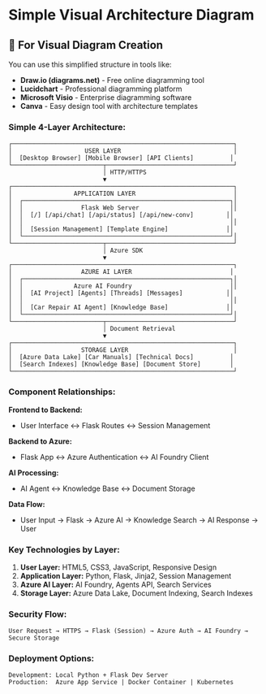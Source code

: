 # Simple Visual Architecture Diagram

## 🎨 For Visual Diagram Creation

You can use this simplified structure in tools like:
- **Draw.io (diagrams.net)** - Free online diagramming tool
- **Lucidchart** - Professional diagramming platform
- **Microsoft Visio** - Enterprise diagramming software
- **Canva** - Easy design tool with architecture templates

### Simple 4-Layer Architecture:

```
┌─────────────────────────────────────────────────────────────┐
│                    USER LAYER                               │
│  [Desktop Browser] [Mobile Browser] [API Clients]          │
└─────────────────────────┬───────────────────────────────────┘
                          │ HTTP/HTTPS
                          ▼
┌─────────────────────────────────────────────────────────────┐
│                 APPLICATION LAYER                           │
│  ┌─────────────────────────────────────────────────────────┐│
│  │                Flask Web Server                         ││
│  │  [/] [/api/chat] [/api/status] [/api/new-conv]         ││
│  │                                                         ││
│  │  [Session Management] [Template Engine]                ││
│  └─────────────────────────────────────────────────────────┘│
└─────────────────────────┬───────────────────────────────────┘
                          │ Azure SDK
                          ▼
┌─────────────────────────────────────────────────────────────┐
│                   AZURE AI LAYER                           │
│  ┌─────────────────────────────────────────────────────────┐│
│  │              Azure AI Foundry                           ││
│  │  [AI Project] [Agents] [Threads] [Messages]            ││
│  │                                                         ││
│  │  [Car Repair AI Agent] [Knowledge Base]                ││
│  └─────────────────────────────────────────────────────────┘│
└─────────────────────────┬───────────────────────────────────┘
                          │ Document Retrieval
                          ▼
┌─────────────────────────────────────────────────────────────┐
│                   STORAGE LAYER                             │
│  [Azure Data Lake] [Car Manuals] [Technical Docs]          │
│  [Search Indexes] [Knowledge Base] [Document Store]        │
└─────────────────────────────────────────────────────────────┘
```

### Component Relationships:

**Frontend to Backend:**
- User Interface ↔ Flask Routes ↔ Session Management

**Backend to Azure:**
- Flask App ↔ Azure Authentication ↔ AI Foundry Client

**AI Processing:**
- AI Agent ↔ Knowledge Base ↔ Document Storage

**Data Flow:**
- User Input → Flask → Azure AI → Knowledge Search → AI Response → User

### Key Technologies by Layer:

1. **User Layer:** HTML5, CSS3, JavaScript, Responsive Design
2. **Application Layer:** Python, Flask, Jinja2, Session Management
3. **Azure AI Layer:** AI Foundry, Agents API, Search Services
4. **Storage Layer:** Azure Data Lake, Document Indexing, Search Indexes

### Security Flow:

```
User Request → HTTPS → Flask (Session) → Azure Auth → AI Foundry → Secure Storage
```

### Deployment Options:

```
Development: Local Python + Flask Dev Server
Production:  Azure App Service | Docker Container | Kubernetes
```
